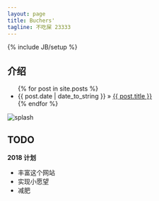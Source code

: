 ```yaml
---
layout: page
title: Buchers'
tagline: 不吃屎 23333
---
```

{% include JB/setup %}


## 介绍



<ul class="posts">
  {% for post in site.posts %}
    <li><span>{{ post.date | date_to_string }}</span> &raquo; <a href="{{ BASE_PATH }}{{ post.url }}">{{ post.title }}</a></li>
  {% endfor %}
</ul>

![](_resources/images/system/splash.jpg "splash")

## TODO
**2018 计划**
- 丰富这个网站
- 实现小愿望
- 减肥
